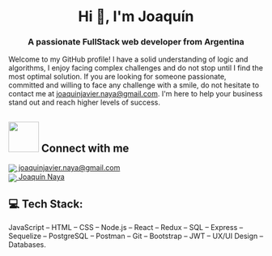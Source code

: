 <h1 align="center">Hi 👋, I'm Joaquín</h1>
<h3 align="center">A passionate FullStack web developer from Argentina</h3>

Welcome to my GitHub profile!
I have a solid understanding of logic and algorithms, I enjoy facing complex challenges and do not stop until I find the most optimal solution.
If you are looking for someone passionate, committed and willing to face any challenge with a smile, do not hesitate to contact me at joaquinjavier.naya@gmail.com. I'm here to help your business stand out and reach higher levels of success.

## <img src='https://raw.githubusercontent.com/ShahriarShafin/ShahriarShafin/main/Assets/handshake.gif' width="60px"> Connect with me

<p>
    <a href="joaquinjavier.naya@gmail.com">
      <img align="center" src="https://user-images.githubusercontent.com/76783198/182482940-c4a2a044-de93-4450-b354-9628cbb175c9.svg"/>
      joaquinjavier.naya@gmail.com
    </a>    
    <br>
    <a href="https://www.linkedin.com/in/joaqu%C3%ADn-javier-naya-286865232/">
      <img align="center" src="https://user-images.githubusercontent.com/76783198/182481396-19c89e94-f3ba-4e33-9df4-f5b7a094cf8f.svg"/>
      Joaquín Naya
    </a>

## 💻 Tech Stack:

JavaScript – HTML – CSS – Node.js – React – Redux – SQL – Express – Sequelize – PostgreSQL – Postman – Git – Bootstrap – JWT – UX/UI Design – Databases.
